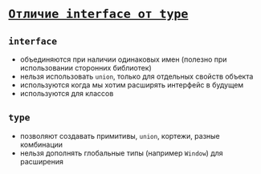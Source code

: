 # [`Отличие interface от type`](../index.md)

## `interface`

- объединяются при наличии одинаковых имен (полезно при использовании сторонних библиотек)
- нельзя использовать `union`, только для отдельных свойств объекта
- используются когда мы хотим расширять интерфейс в будущем
- используются для классов

## `type`

- позволяют создавать примитивы, `union`, кортежи, разные комбинации
- нельзя дополнять глобальные типы (например `Window`) для расширения
